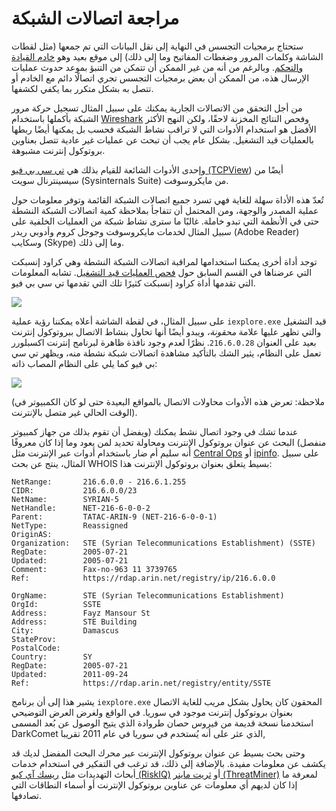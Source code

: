 # مراجعة اتصالات الشبكة

ستحتاج برمجيات التجسس في النهاية إلى نقل البيانات التي تم جمعها (مثل لقطات الشاشة وكلمات المرور وضغطات المفاتيح وما إلى ذلك) إلى موقع بعيد وهو [خادم القيادة والتحكم](https://www.crowdstrike.com/cybersecurity-101/cyberattacks/command-and-control/). وبالرغم من أنه من غير الممكن أن تتمكن من التنبؤ بموعد حدوث عمليات الإرسال هذه، من الممكن أن بعض برمجيات التجسس تجري اتصالًا دائم مع الخادم أو تتصل به بشكل متكرر بما يكفي لكشفها.

من أجل التحقق من الاتصالات الجارية يمكنك على سبيل المثال تسجيل حركة مرور الشبكة بأكملها باستخدام [Wireshark](https://www.wireshark.org/) وفحص النتائج المخزنة لاحقًا، ولكن النهج الأكثر الأفضل هو استخدام الأدوات التي لا تراقب نشاط الشبكة فحسب بل يمكنها أيضًا ربطها بالعمليات قيد التشغيل. بشكل عام يجب أن تبحث عن عمليات غير عادية تتصل بعناوين بروتوكول إنترنت مشبوهة.

وإحدى الأدوات الشائعة للقيام بذلك هي [تي سي بي فيو (TCPView](https://technet.microsoft.com/en-us/sysinternals/tcpview.aspx)) أيضًا من سيسينترنال سويت (Sysinternals Suite) من مايكروسوفت.

تُعدّ هذه الأداة سهلة للغاية فهي تسرد جميع اتصالات الشبكة القائمة وتوفر معلومات حول عملية المصدر والوجهة، ومن المحتمل أن تتفاجأ بملاحظة كمية اتصالات الشبكة النشطة حتى في الأنظمة التي تبدو خاملة. غالبًا ما سترى نشاط شبكة من العمليات الخلفية على سبيل المثال لخدمات مايكروسوفت وجوجل كروم وأدوبي ريدر (Adobe Reader) وسكايب (Skype) وما إلى ذلك.

توجد أداة أخرى يمكننا استخدامها لمراقبة اتصالات الشبكة النشطة وهي كراود إنسبكت التي عرضناها في القسم السابق حول [فحص العمليات قيد التشغيل](https://pellaeon.gitbook.io/mobile-forensics/windows/processes). تشابه المعلومات التي تقدمها أداة كراود إنسبكت كثيرًا تلك التي تقدمها تي سي بي فيو.

![](https://pellaeon.gitbook.io/~gitbook/image?url=https%3A%2F%2F3800278430-files.gitbook.io%2F%7E%2Ffiles%2Fv0%2Fb%2Fgitbook-x-prod.appspot.com%2Fo%2Fspaces%252F0nYvTpYLyJhfHy1skKdP%252Fuploads%252Fgit-blob-0df9444d13cda112b776049ff601600ce78e8fe3%252Fcrowdinspect_injection.png%3Falt%3Dmedia&width=768&dpr=4&quality=100&sign=ccd4f3c9&sv=1)

على سبيل المثال، في لقطة الشاشة أعلاه يمكننا رؤية عملية `iexplore.exe` قيد التشغيل والتي تظهر عليها علامة _محقونة،_ ويبدو أيضًا أنها تحاول بنشاط الاتصال ببروتوكول إنترنت بعيد على العنوان `216.6.0.28`. نظرًا لعدم وجود نافذة ظاهرة لبرنامج إنترنت اكسبلورر تعمل على النظام، يثير الشك بالتأكيد مشاهدة اتصالات شبكة نشطة منه، ويظهر تي سي بي فيو كما يلي على النظام المصاب ذاته:

![](https://pellaeon.gitbook.io/~gitbook/image?url=https%3A%2F%2F3800278430-files.gitbook.io%2F%7E%2Ffiles%2Fv0%2Fb%2Fgitbook-x-prod.appspot.com%2Fo%2Fspaces%252F0nYvTpYLyJhfHy1skKdP%252Fuploads%252Fgit-blob-4a422efefc0fa08dd19d89ef97b6d556200cbc98%252Ftcpview_infected.png%3Falt%3Dmedia&width=768&dpr=4&quality=100&sign=ec4f4c02&sv=1)

(ملاحظة: تعرض هذه الأدوات محاولات الاتصال بالمواقع البعيدة حتى لو كان الكمبيوتر في الوقت الحالي غير متصل بالإنترنت).

عندما تشك في وجود اتصال نشط يمكنك (ويفضل أن تقوم بذلك من جهاز كمبيوتر منفصل) البحث عن عنوان بروتوكول الإنترنت ومحاولة تحديد لمن يعود وما إذا كان معروفًا أنه سليم أم ضار باستخدام أدوات عبر الإنترنت مثل [Central Ops](https://centralops.net/co/) أو [ipinfo](https://ipinfo.io/). على سبيل المثال، ينتج عن بحث WHOIS بسيط يتعلق بعنوان بروتوكول الإنترنت هذا:

```
NetRange:       216.6.0.0 - 216.6.1.255  
CIDR:           216.6.0.0/23  
NetName:        SYRIAN-5  
NetHandle:      NET-216-6-0-0-2  
Parent:         TATAC-ARIN-9 (NET-216-6-0-0-1)  
NetType:        Reassigned  
OriginAS:  
Organization:   STE (Syrian Telecommunications Establishment) (SSTE)  
RegDate:        2005-07-21  
Updated:        2005-07-21  
Comment:        Fax-no-963 11 3739765  
Ref:            https://rdap.arin.net/registry/ip/216.6.0.0

OrgName:        STE (Syrian Telecommunications Establishment)  
OrgId:          SSTE  
Address:        Fayz Mansour St  
Address:        STE Building  
City:           Damascus  
StateProv:  
PostalCode:  
Country:        SY  
RegDate:        2005-07-21  
Updated:        2011-09-24  
Ref:            https://rdap.arin.net/registry/entity/SSTE
```
يشير هذا إلى أن برنامج `iexplore.exe` المحقون كان يحاول بشكل مريب للغاية الاتصال بعنوان بروتوكول إنترنت موجود في سوريا. في الواقع ولغرض العرض التوضيحي استخدمنا نسخة قديمة من فيروس حصان طروادة الذي يتيح الوصول عن بُعد المسمى DarkComet الذي عثر على أنه يُستخدم في سوريا في عام  2011 تقريبا,

وحتى بحث بسيط عن عنوان بروتوكول الإنترنت عبر محرك البحث المفضل لديك قد يكشف عن معلومات مفيدة. بالإضافة إلى ذلك، قد ترغب في التفكير في استخدام خدمات أبحاث التهديدات مثل [ريسك آي كيو (RiskIQ)](https://community.riskiq.com/) أو [ثريت ماينر (ThreatMiner)](https://www.threatminer.org/) لمعرفة ما إذا كان لديهم أي معلومات عن عناوين بروتوكول الإنترنت أو أسماء النطاقات التي تصادفها.